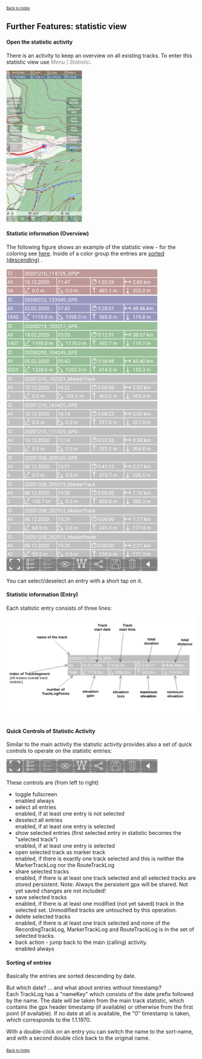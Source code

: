<small><small>[Back to Index](../../../index.md)</small></small>

## Further Features: statistic view

#### Open the statistic activity

There is an activity to keep an overview on all existing tracks.
To enter this statistic view use <span style="color:gray">*Menu | Statistic*</span>.

<img src="./stat1.png" width="200" />&nbsp;

#### Statistic information (Overview)

The following figure shows an example of the statistic view - for the coloring see [here](../../track.md).
Inside of a color group the entries are <a href="#sort">sorted (descending)</a> .

<img src="./stat2.png" width="400" />&nbsp;

You can select/deselect an entry with a short tap on it.

#### Statistic information (Entry)

Each statistic entry consists of three lines:

<img src="./stat3.png" width="600" />&nbsp;



#### Quick Controls of Statistic Activity

Similar to the main activity the statistic activity provides also a set of quick controls to operate on the statistic entries:

<img src="./stat2a.png" width="400" />&nbsp;

These controls are (from left to right)
- toggle fullscreen  
  enabled always
- select all entries  
  enabled, if at least one entry is not selected
- deselect all entries  
  enabled, if at least one entry is selected
- show selected entries (first selected entry in statistic becomes the "selected track")  
  enabled, if at least one entry is selected
- open selected track as marker track  
  enabled, if there is exactly one track selected and this is neither the MarkerTrackLog nor the RouteTrackLog
- share selected tracks  
  enabled, if  there is at least one track selected and all selected tracks are stored persistent. Note: Always
the persistent gpx will be shared. Not yet saved changes are not included!
- save selected tracks  
  enabled, if  there is at least one modified (not yet saved) track in the selected set. Unmodified tracks are
untouched by this operation.
- delete selected tracks  
  enabled, if there is at least one track selected and none of the RecordingTrackLog, MarkerTrackLog and
RouteTrackLog is in the set of selected tracks.
- back action - jump back to the main (calling) activity.  
  enabled always

#### <a id="sort">Sorting of entries</a>

Basically the entries are sorted descending by date.

But which date? ... and what about entries without timestamp?  
Each TrackLog has a "nameKey" which consists of the date prefix followed by the name.
The date will be taken from the main track statistic, which contains the gpx header timestamp (if available) or otherwise from the first point (if available).
If no date at all is available, the "0" timestamp is taken, which corresponds to the 1.1.1970.

With a double-click on an entry you can switch the name to the sort-name, and with a second double click back to the original name.



<small><small>[Back to Index](../../../index.md)</small></small>
